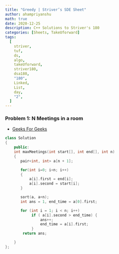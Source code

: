 ```yaml
---
title: "Greedy | Striver’s SDE Sheet"
author: ahampriyanshu
math: true
date: 2020-12-25
description: C++ Solutions to Striver's 180
categories: [Sheets, TakeUforward]
tags:
  [
    striver,
    tuf,
    ds,
    algo,
    takeUforward,
    striver180,
    dsa180,
    "180",
    Linked,
    List,
    day,
    "2",
  ]
---
```


### Problem 1: N Meetings in a room

- [Geeks For Geeks](https://practice.geeksforgeeks.org/problems/n-meetings-in-one-room-1587115620/1)

```cpp
class Solution
{
    public:
    int maxMeetings(int start[], int end[], int n)
    {
       pair<int, int> a[n + 1];

       for(int i=0; i<n; i++)
       {
           a[i].first = end[i];
           a[i].second = start[i];
       }

       sort(a, a+n);
       int ans = 1, end_time = a[0].first;

       for (int i = 1; i < n; i++)
            if ( a[i].second > end_time) {
                ans++;
                end_time = a[i].first;
            }
        return ans;

    }
};
```
